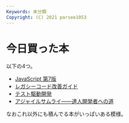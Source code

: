 ```yaml
---
Keywords: 未分類
Copyright: (C) 2021 parsee1053
---
```


# 今日買った本

以下の4つ。
* [JavaScript 第7版](https://www.oreilly.co.jp/books/9784873119700/)
* [レガシーコード改善ガイド](https://www.shoeisha.co.jp/book/detail/9784798116839)
* [テスト駆動開発](https://shop.ohmsha.co.jp/shopdetail/000000004967/)
* [アジャイルサムライ――達人開発者への道](https://shop.ohmsha.co.jp/shopdetail/000000001901/)

なおこれ以外にも積んでる本がいっぱいある模様。

